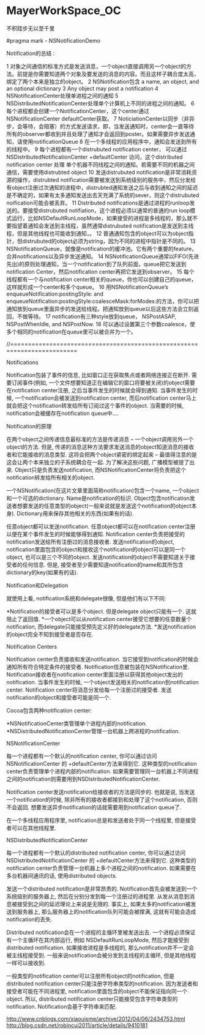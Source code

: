 # MayerWorkSpace_OC
不积跬步无以至千里

#pragma mark - NSNotificationDemo

Notification的总结 :

1 对象之间通信的标准方式是发送消息，一个object直接调用另一个object的方法。前提是你需要知道两个对象及要发送的消息的内容。而且这样子耦合度太高，绑定了两个本来是独立的object。
2 NSNotification包含 a name, an object, and an optional dictionary
3 Any object may post a notification
4 NSNotificationCenter处理单进程之间的通知
5 NSDistributedNotificationCenter处理单个计算机上不同的进程之间的通知。
6 每个进程都会创建一个NotificationCenter，这个center通过NSNotificationCenter defaultCenter获取。
7 NoticiationCenter以同步（非异步，会等待，会阻塞）的方式发送请求，即，当发送通知时，center会一直等待所有的observer都收到并且处理了通知才会返回到poster。如果需要异步发送通知，请使用notificationQueue
8 在一个多线程的应用程序中，通知会发送到所有的线程中。
9 每个进程都有一个distrubuted notification center， 可以通过NSDistributedNotificationCenter +defaultCenter 访问，这个distributed notification center 处理 单个机器不同线程之间的通知。若需要不同的机器之间通信，需要使用distrubted object
10 发送distrubuted notification是非常消耗资源的操作，distrubted notification需要被发送到系统级别的服务中，然后分发给有object注册过次通知的进程中，distrubted通知发送之后与收到通知之间的延迟是不确定的，如果有太多通知发送出去天充满了系统的sever，则这个distrubuted noification可能会被丢弃。
11 Distributed notifications是通过进程的runloop发送的。要接受distrubuted notifiation，这个进程必须以通常的普通的run loop模式运行，比如NSDefaultRunLoopMode，如果接受的进程是多线程的，那么就不要指望着通知会发送到主线程，虽然通常distrubuted notification是发送到主线程，但是其他线程也可能收到通知，。
12 普通通知包含的object可以为object指针，但distrubuted的object必须为string，因为不同的进程中指针是不同的。
13 NSNotificationQueue，就像是notification的缓冲池。它有两个重要的feature，合并notifications以及异步发送通知。
14 NSNotificationQueue通常以FIFO(先进先出)的原则处理通知，当一个notification到了队列前面，queue把它发送到notification Center，然后notification center再把它发送到observer。
15 每个线程都有一个与notification center相关的queue，你也可以创建自己的queue，这样就形成一个center和多个queue。
16 用NSNotificationQueue’s enqueueNotification:postingStyle: and enqueueNotification:postingStyle:coalesceMask:forModes:的方法，你可以把通知放到queue里面异步的发送给线程。把通知放到queue以后这些方法会立刻返回，不做等待。
17 notification有三种style放到queue， NSPostASAP, NSPostWhenIdle, and NSPostNow. 
18 可以通过设置第三个参数coalesce，使多个相同的notification在queue里可以被合并为一个。


//=========================================================================

Notifications

Notification包装了事件的信息, 比如窗口正在获取焦点或者网络连接正在断开. 需要订阅事件(例如, 一个文件想要知道正在编辑它的窗口将要被关闭)的object需要在notification center注册, 之后当事件发生的时候就会得到通知. 当事件发生的时候, 一个notification会被发送到notification center, 而后notification center马上就会把这个notification转发给所有订阅过这个事件的object. 当需要的时候, notification会被缓存在notification queue中….

Notification的原理

在两个object之间传递信息最标准的方法是传递消息 – 一个object调用另外一个object的方法. 但是, 传递的消息这种方法要求发送消息的object知道消息的接收者和它能接收的消息类型. 这将会把两个object紧密的绑定起来 – 最值得注意的是这会让两个本来独立的子系统耦合在一起. 为了解决这些问题, 广播模型被提了出来. Object只是负责发送notification, 而NSNotificationCenter将负责把这个notification转发给所有相关的object.

一个NSNotification(在这片文章里面简称notification)包含一个name, 一个object和一个可选的dictionary. Name是notification的标识. Object包含notification发送者想要发送的任意类型的object(一般来说就是发送这个notification的object本身). Dictionary用来保存其他相关的东西(如果有的话).

任意object都可以发送notification. 任意object都可以在notification center注册以便在某个事件发生的时候能够得到通知. Notification center负责把接受的notification发送给所有注册过的消息接收者. 发送notification的object, notification里面包含的object和接收这个notification的object可以是同一个object, 也可以是三个不同的object. 发送notification的object不需要知道关于接受者的任何信息. 但是, 接受者至少需要知道notification的name和其所包含dictionary的key(如果有的话).

Notification和Delegation

就使用上看, notification系统和delegate很像, 但是他们有以下不同:

*Notification的接受者可以是多个object. 但是delegate object只能有一个. 这就阻止了返回值.
*一个object可以从notification center接受它想要的任意数量个notification, 而delegate只能接受预先定义好的delegate方法.
*发送notification的object完全不知到接受者是否存在.

Notification Centers

Notification center负责接收和发送notification. 当它接受到notification的时候会通知所有符合特定条件的接受者. Notification信息被包装在NSNotification里. Notification接收者在notification center里面注册以获得其他object发出的notification. 当事件发生的时候, 一个object发送相关的notification到notification center. Notification center将消息分发给每一个注册过的接受者. 发送notification的object和接受者可能是同一个.

Cocoa包含两种notification center:

*NSNotificationCenter类管理单个进程内部的notification.
*NSDistributedNotificationCenter管理一台机器上跨进程的notification.

NSNotificationCenter

每一个进程都有一个默认的notification center, 你可以通过访问 NSNotificationCenter 的 +defaultCenter方法来得到它. 这种类型的notification center负责管理单个进程内部的notification. 如果需要管理同一台机器上不同进程之间的notification则需要用到NSDistributedNotificationCenter.

Notification center发送notification给接收者的方法是同步的. 也就是说, 当发送一个notification的时候, 除非所有的接收者都接到和处理了这个notification, 否则不会返回. 想要发送异步notification的话就需要用到notification queue了.

在一个多线程应用程序里, notification总是和发送者处于同一个线程里, 但是接受者可以在其他线程里.

NSDistributedNotificationCenter

每一个进程都有一个默认的distributed notification center, 你可以通过访问 NSDistributedNotificationCenter 的 +defaultCenter方法来得到它. 这种类型的notification center负责管理一台机器上多个进程之间的notification. 如果需要在多台机器间通讯的话, 使用distributed objects.

发送一个distributed notification是非常昂贵的. Notification首先会被发送到一个系统级别的服务器上, 然后在分别分发到每一个注册过的进程里. 从发从消息到消息被接受到之间的延迟理论上来说是无限的. 事实上, 如果太多的notification被发送到服务器上, 那么服务器上的notification队列可能会被撑满, 这就有可能会造成notification的丢失.

Distributed notification会在一个进程的主循环里被发送出去. 一个进程必须保证有一个主循环在其内部运行, 例如 NSDefaultRunLoopMode, 然后才能接受到distributed notification. 如果接收进程是多线程的, 那么notification并不一定会被主线程接受到. 一般来说notification会被分发到主线程的主循环, 但是其他线程一样可以接收到.

一般类型的notification center可以注册所有object的notification, 但是 distributed notification center只能注册字符串类型的notification. 因为发送者和接受者可能在不同进程里, notification里面包含的object不能保证指向同一个object. 所以, distributed notification center只能接受包含字符串类型的notification. Notification会基于字符串来匹配.

http://www.cnblogs.com/xiaouisme/archive/2012/04/06/2434753.html
http://blog.csdn.net/robincui2011/article/details/9410181

